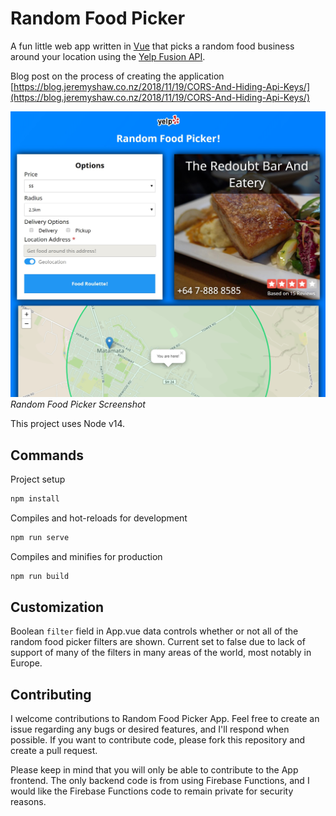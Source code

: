 # Random Food Picker

A fun little web app written in [Vue](https://github.com/vuejs/vue) that picks a random food business around your location using the [Yelp Fusion API](https://www.yelp.com/fusion).

Blog post on the process of creating the application [https://blog.jeremyshaw.co.nz/2018/11/19/CORS-And-Hiding-Api-Keys/](https://blog.jeremyshaw.co.nz/2018/11/19/CORS-And-Hiding-Api-Keys/)

![Random Food Picture Screenshot](random-food-picker.jpg)
*Random Food Picker Screenshot*

This project uses Node v14.

## Commands

Project setup

``` bash
npm install
```

Compiles and hot-reloads for development

``` bash
npm run serve
```

Compiles and minifies for production

``` bash
npm run build
```

## Customization

Boolean `filter` field in App.vue data controls whether or not all of the random food picker filters are shown. Current set to false due to lack of support of many of the filters in many areas of the world, most notably in Europe.

## Contributing

I welcome contributions to Random Food Picker App. Feel free to create an issue regarding any bugs or desired features, and I'll respond when possible. If you want to contribute code, please fork this repository and create a pull request.

Please keep in mind that you will only be able to contribute to the App frontend. The only backend code is from using Firebase Functions, and I would like the Firebase Functions code to remain private for security reasons.